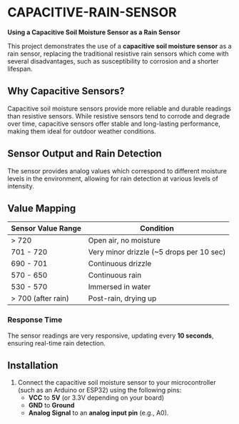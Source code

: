 # CAPACITIVE-RAIN-SENSOR

**Using a Capacitive Soil Moisture Sensor as a Rain Sensor**

This project demonstrates the use of a **capacitive soil moisture sensor** as a rain sensor, replacing the traditional resistive rain sensors which come with several disadvantages, such as susceptibility to corrosion and a shorter lifespan.

## Why Capacitive Sensors?

Capacitive soil moisture sensors provide more reliable and durable readings than resistive sensors. While resistive sensors tend to corrode and degrade over time, capacitive sensors offer stable and long-lasting performance, making them ideal for outdoor weather conditions.

## Sensor Output and Rain Detection

The sensor provides analog values which correspond to different moisture levels in the environment, allowing for rain detection at various levels of intensity.

## Value Mapping

| Sensor Value Range | Condition                              |
|--------------------|----------------------------------------|
| > 720              | Open air, no moisture                  |
| 701 - 720          | Very minor drizzle (~5 drops per 10 sec)|
| 690 - 701          | Continuous drizzle                     |
| 570 - 650          | Continuous rain                        |
| 530 - 570          | Immersed in water                      |
| > 700 (after rain) | Post-rain, drying up                   |

### Response Time

The sensor readings are very responsive, updating every **10 seconds**, ensuring real-time rain detection.

## Installation

1. Connect the capacitive soil moisture sensor to your microcontroller (such as an Arduino or ESP32) using the following pins:
   - **VCC** to **5V** (or 3.3V depending on your board)
   - **GND** to **Ground**
   - **Analog Signal** to an **analog input pin** (e.g., A0).

